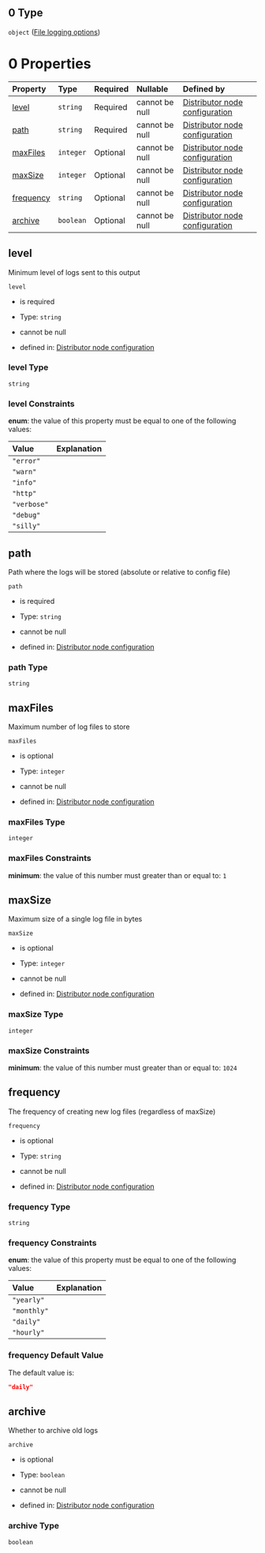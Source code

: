 ## 0 Type

`object` ([File logging options](definition-properties-logs-properties-file-oneof-file-logging-options.md))

# 0 Properties

| Property                | Type      | Required | Nullable       | Defined by                                                                                                                                                                                                                                 |
| :---------------------- | :-------- | :------- | :------------- | :----------------------------------------------------------------------------------------------------------------------------------------------------------------------------------------------------------------------------------------- |
| [level](#level)         | `string`  | Required | cannot be null | [Distributor node configuration](definition-properties-logs-properties-file-oneof-file-logging-options-properties-level.md "https://joystream.org/schemas/argus/config#/properties/logs/properties/file/oneOf/0/properties/level")         |
| [path](#path)           | `string`  | Required | cannot be null | [Distributor node configuration](definition-properties-logs-properties-file-oneof-file-logging-options-properties-path.md "https://joystream.org/schemas/argus/config#/properties/logs/properties/file/oneOf/0/properties/path")           |
| [maxFiles](#maxfiles)   | `integer` | Optional | cannot be null | [Distributor node configuration](definition-properties-logs-properties-file-oneof-file-logging-options-properties-maxfiles.md "https://joystream.org/schemas/argus/config#/properties/logs/properties/file/oneOf/0/properties/maxFiles")   |
| [maxSize](#maxsize)     | `integer` | Optional | cannot be null | [Distributor node configuration](definition-properties-logs-properties-file-oneof-file-logging-options-properties-maxsize.md "https://joystream.org/schemas/argus/config#/properties/logs/properties/file/oneOf/0/properties/maxSize")     |
| [frequency](#frequency) | `string`  | Optional | cannot be null | [Distributor node configuration](definition-properties-logs-properties-file-oneof-file-logging-options-properties-frequency.md "https://joystream.org/schemas/argus/config#/properties/logs/properties/file/oneOf/0/properties/frequency") |
| [archive](#archive)     | `boolean` | Optional | cannot be null | [Distributor node configuration](definition-properties-logs-properties-file-oneof-file-logging-options-properties-archive.md "https://joystream.org/schemas/argus/config#/properties/logs/properties/file/oneOf/0/properties/archive")     |

## level

Minimum level of logs sent to this output

`level`

*   is required

*   Type: `string`

*   cannot be null

*   defined in: [Distributor node configuration](definition-properties-logs-properties-file-oneof-file-logging-options-properties-level.md "https://joystream.org/schemas/argus/config#/properties/logs/properties/file/oneOf/0/properties/level")

### level Type

`string`

### level Constraints

**enum**: the value of this property must be equal to one of the following values:

| Value       | Explanation |
| :---------- | :---------- |
| `"error"`   |             |
| `"warn"`    |             |
| `"info"`    |             |
| `"http"`    |             |
| `"verbose"` |             |
| `"debug"`   |             |
| `"silly"`   |             |

## path

Path where the logs will be stored (absolute or relative to config file)

`path`

*   is required

*   Type: `string`

*   cannot be null

*   defined in: [Distributor node configuration](definition-properties-logs-properties-file-oneof-file-logging-options-properties-path.md "https://joystream.org/schemas/argus/config#/properties/logs/properties/file/oneOf/0/properties/path")

### path Type

`string`

## maxFiles

Maximum number of log files to store

`maxFiles`

*   is optional

*   Type: `integer`

*   cannot be null

*   defined in: [Distributor node configuration](definition-properties-logs-properties-file-oneof-file-logging-options-properties-maxfiles.md "https://joystream.org/schemas/argus/config#/properties/logs/properties/file/oneOf/0/properties/maxFiles")

### maxFiles Type

`integer`

### maxFiles Constraints

**minimum**: the value of this number must greater than or equal to: `1`

## maxSize

Maximum size of a single log file in bytes

`maxSize`

*   is optional

*   Type: `integer`

*   cannot be null

*   defined in: [Distributor node configuration](definition-properties-logs-properties-file-oneof-file-logging-options-properties-maxsize.md "https://joystream.org/schemas/argus/config#/properties/logs/properties/file/oneOf/0/properties/maxSize")

### maxSize Type

`integer`

### maxSize Constraints

**minimum**: the value of this number must greater than or equal to: `1024`

## frequency

The frequency of creating new log files (regardless of maxSize)

`frequency`

*   is optional

*   Type: `string`

*   cannot be null

*   defined in: [Distributor node configuration](definition-properties-logs-properties-file-oneof-file-logging-options-properties-frequency.md "https://joystream.org/schemas/argus/config#/properties/logs/properties/file/oneOf/0/properties/frequency")

### frequency Type

`string`

### frequency Constraints

**enum**: the value of this property must be equal to one of the following values:

| Value       | Explanation |
| :---------- | :---------- |
| `"yearly"`  |             |
| `"monthly"` |             |
| `"daily"`   |             |
| `"hourly"`  |             |

### frequency Default Value

The default value is:

```json
"daily"
```

## archive

Whether to archive old logs

`archive`

*   is optional

*   Type: `boolean`

*   cannot be null

*   defined in: [Distributor node configuration](definition-properties-logs-properties-file-oneof-file-logging-options-properties-archive.md "https://joystream.org/schemas/argus/config#/properties/logs/properties/file/oneOf/0/properties/archive")

### archive Type

`boolean`

